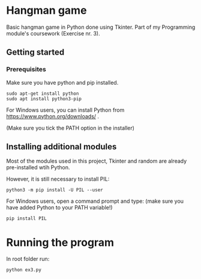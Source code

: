 # Hangman game 
Basic hangman game in Python done using Tkinter. Part of my Programming module's coursework (Exercise nr. 3).

## Getting started

### Prerequisites 

Make sure you have python and pip installed.

```
sudo apt-get install python
sudo apt install python3-pip
```
For Windows users, you can install Python from https://www.python.org/downloads/ .

(Make sure you tick the PATH option in the installer)

## Installing additional modules

Most of the modules used in this project, Tkinter and random are already pre-installed wtih Python. 

However, it is still necessary to install PIL: 

```
python3 -m pip install -U PIL --user
```

For Windows users, open a command prompt and type: (make sure you have added Python to your PATH variable!)

```
pip install PIL
```

# Running the program

In root folder run:

```
python ex3.py
```
